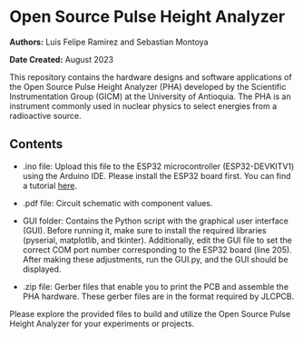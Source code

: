 # Open Source Pulse Height Analyzer

**Authors:** Luis Felipe Ramirez and Sebastian Montoya

**Date Created:** August 2023

This repository contains the hardware designs and software applications of the Open Source Pulse Height Analyzer (PHA) developed by the Scientific Instrumentation Group (GICM) at the University of Antioquia. The PHA is an instrument commonly used in nuclear physics to select energies from a radioactive source.

## Contents

- .ino file: Upload this file to the ESP32 microcontroller (ESP32-DEVKITV1) using the Arduino IDE. Please install the ESP32 board first. You can find a tutorial [here](https://www.tutorialspoint.com/esp32_for_iot/installing_the_esp32_board_in_arduino_ide.htm).

- .pdf file: Circuit schematic with component values.

- GUI folder: Contains the Python script with the graphical user interface (GUI). Before running it, make sure to install the required libraries (pyserial, matplotlib, and tkinter). Additionally, edit the GUI file to set the correct COM port number corresponding to the ESP32 board (line 205). After making these adjustments, run the GUI.py, and the GUI should be displayed.

- .zip file: Gerber files that enable you to print the PCB and assemble the PHA hardware. These gerber files are in the format required by JLCPCB.

Please explore the provided files to build and utilize the Open Source Pulse Height Analyzer for your experiments or projects.
